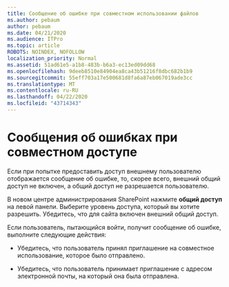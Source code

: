 ```yaml
---
title: Сообщение об ошибке при совместном использовании файлов
ms.author: pebaum
author: pebaum
ms.date: 04/21/2020
ms.audience: ITPro
ms.topic: article
ROBOTS: NOINDEX, NOFOLLOW
localization_priority: Normal
ms.assetid: 51ad61e5-a1b8-483b-b6a3-ec13ed09dd68
ms.openlocfilehash: 9deeb8510e84904ea8ca43b51216f8dbc682b1b9
ms.sourcegitcommit: 55eff703a17e500681d8fa6a87eb067019ade3cc
ms.translationtype: MT
ms.contentlocale: ru-RU
ms.lasthandoff: 04/22/2020
ms.locfileid: "43714343"
---
```

# <a name="error-messages-when-sharing"></a>Сообщения об ошибках при совместном доступе

Если при попытке предоставить доступ внешнему пользователю отображается сообщение об ошибке, то, скорее всего, внешний общий доступ не включен, а общий доступ не разрешается пользователю.
  
В новом центре администрирования SharePoint нажмите **общий доступ** на левой панели. Выберите уровень доступа, который вы хотите разрешить. Убедитесь, что для сайта включен внешний общий доступ. 
  
Если пользователь, пытающийся войти, получит сообщение об ошибке, выполните следующие действия:
  
- Убедитесь, что пользователь принял приглашение на совместное использование, которое было отправлено.
    
- Убедитесь, что пользователь принимает приглашение с адресом электронной почты, на который она была отправлена.
    

